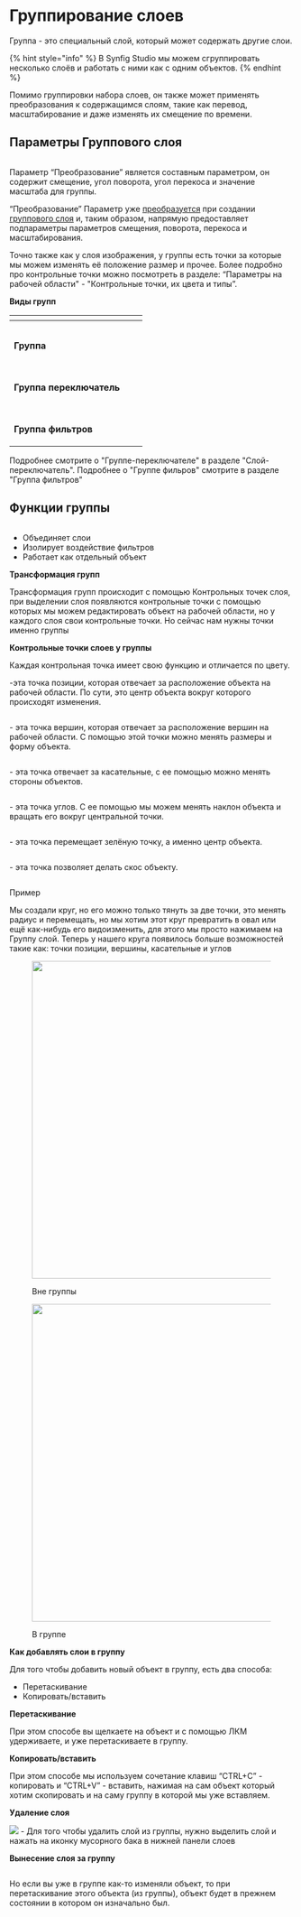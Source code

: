 # Группирование слоев

Группа - это специальный слой, который может содержать другие слои.

{% hint style="info" %}
В Synfig Studio мы можем сгруппировать несколько слоёв и работать с ними как с одним объектов.
{% endhint %}

Помимо группировки набора слоев, он также может применять преобразования к содержащимся слоям, такие как перевод, масштабирование и даже изменять их смещение по времени.

## **Параметры Группового слоя**

<figure><img src="https://lh7-us.googleusercontent.com/APWpGZVy5YFx0Bw5tKdEyFlk3SevGS5a85xxILS7O5qosMrIZSXkMFA5Yhdw7qEgUDPaQpSqapXJJj0xUv-0g9mc3iLGyrgoDgMTyckQjOXktxgb_QLX8tL849UPbJGqO30YG9Njngn0YLAdPaK-3EM" alt=""><figcaption></figcaption></figure>

Параметр “Преобразование” является составным параметром, он содержит смещение, угол поворота, угол перекоса и значение масштаба для группы.&#x20;

“Преобразование” Параметр уже [преобразуется](https://synfig.readthedocs.io/en/latest/converters/composite.html#converter-composite) при создании [группового слоя](https://synfig.readthedocs.io/en/latest/layers/group.html#layer-group) и, таким образом, напрямую предоставляет подпараметры параметров смещения, поворота, перекоса и масштабирования.

Точно также как у слоя изображения, у группы есть точки за которые мы можем изменять её положение размер и прочее. Более подробно про контрольные точки можно посмотреть в разделе: “Параметры на рабочей области" - "Контрольные точки, их цвета и типы”.

**Виды групп**

<table data-view="cards" data-full-width="true"><thead><tr><th></th><th></th><th></th></tr></thead><tbody><tr><td><p>       <img src="https://lh7-us.googleusercontent.com/Lok5w0eS9n4QrrC3jc6euMMW3rIC5TZNNdVYuF4yZ4WLatzx-1T85pJLWGIBojPeLKN7-kRqOalLLdgV1o_157X9THz7WmrgYXH4q0uk2Zjg88usWyByX1koKVKFH1heyr2uQqs1OclmLV9lCXiWV-Y" alt="" data-size="original">        </p><p>                 <strong>Группа</strong></p></td><td></td><td></td></tr><tr><td><p>        <img src="https://lh7-us.googleusercontent.com/tAnKI-OpVc2EDZSa3TexqbGJdTC0BA67PeiVid4xcTs6GNCClcIANPMzSp4cUlx7sw5hcH7n0hSWrr1iztxINLU0TB_jYzGWKxQghA_pmO8t9EDWtfO96T9wkEgqZcvoIoX5HZNJZAmbEvgJS8ZbK8Y" alt="">   </p><p> <strong>Группа переключатель</strong></p></td><td></td><td></td></tr><tr><td><p>        <img src="https://lh7-us.googleusercontent.com/PcUiIsRDtAeby024SjTZAqIFDrIxz3FlY96znpDh2Yvk0GZc0t5XA6TFsKjdFx6aXUtc4haZB-sbZdxelO1CBNVtqqOWNHjLV1_7nh3kNSCf--m8ZP8U6OothNbRurqDR1KXcZ4LPcwBX0rrgGhEnAA" alt="">              </p><p>      <strong>Группа фильтров</strong></p></td><td></td><td></td></tr></tbody></table>

Подробнее смотрите о "Группе-переключателе" в разделе "Слой-переключатель". Подробнее о "Группе фильров" смотрите в разделе "Группа фильтров"

## **Функции группы**

<figure><img src="https://lh7-us.googleusercontent.com/bYvuRJEjYBSug18tkMgjClRroIo3o3LrW8bAkwMogz01UThvTgna5v827PBBkZ8HMoQQK8FYq-A1UqzOyL1FLPl3dYXVBZVUCjteMerQfhCRol1nkMSI6lIYvrl4QCrWZB1hx8fbae6KHPM-rVN_wnQ" alt=""><figcaption></figcaption></figure>

* Объединяет слои
* Изолирует воздействие фильтров
* Работает как отдельный объект

**Трансформация групп**

Трансформация групп происходит с помощью Контрольных точек слоя, при выделении слоя появляются контрольные точки с помощью которых мы можем редактировать объект на рабочей области, но у каждого слоя свои контрольные точки. Но сейчас нам нужны точки именно группы



**Контрольные точки слоев у группы**

Каждая контрольная точка имеет свою функцию и отличается по цвету.&#x20;

<img src="https://lh7-us.googleusercontent.com/2zPwZ-IBjfFpc3Fk15GGqt0Z86-ODh4ht15XLxtV0YUML7BVD70bB_F-TWZBJlPyoRC4sXmvg2VpEXtGrtDNgwnnABIOA_R9u-4tzxbI_GiD5_ISdsgbR35XdNqO9O7e7cJMSfIsg1bk7hoxEN-BQdo" alt="" data-size="line">-эта точка позиции, которая отвечает за расположение объекта на рабочей области. По сути, это центр объекта вокруг которого происходят изменения.&#x20;

<figure><img src="https://lh7-us.googleusercontent.com/tmPCiXPGUhDWAI-YjzEDZqlmvbNpAnC4Tn4436M-TxcIDi5HCf5JuoHQBFHutGLrqgNDGUI_IupGUQjkOh8xEWNhwMcxXBwV-Y6dW4DM3eNdxW0aJ60XJfZp0mjkt3SR-NE46I-fZ4ecRaw6P4DbKSQ" alt=""><figcaption></figcaption></figure>

<img src="https://lh7-us.googleusercontent.com/0G-niGSPOhI7SaKWPk2P1E2PzP6H-EEf_v-XqCvi6v7S4Fk23QjvOX2doaZaQJoyWva_7nRGJ4XXhfnW-BaXvVfm4oLsNiiR4xVTVvMiIHfHVuOhxRLUKpov8L0VoeIE8FmunwWnXZl9wOtXNP4UavM" alt="" data-size="line">- эта точка вершин, которая отвечает за расположение вершин на рабочей области. С помощью этой точки можно менять размеры и форму объекта.

<figure><img src="https://lh7-us.googleusercontent.com/ksKog1AkJhd9I8qeDDFZyygBo3DUXEODpQp7qgxKP86CfoDfXnXTZVbgTVvLRCK-HT7h4n9Qh34uztTyey_vsBDkaB6lUw0Dmzz69X3mvDSFVpstinp6LWiP1VvCgvQytRafLA4i1DGc98P63PSVdZY" alt=""><figcaption></figcaption></figure>

<img src="https://lh7-us.googleusercontent.com/syyBU59nn0Xu8Hu4Z8c_u6LtfY6tSarLN61XM7GgH_WMTCWvAH6RYQstcLHaayNHOVbPn3rZpLkShBuDQl1ESn6uS-sz4pYdA-wqIlyD2e4sVrYxVNki0tmxuCprXqc5oYD69JUXVq4C4OIhRs9r1D8" alt="" data-size="line">- эта точка отвечает за касательные, с ее помощью можно менять стороны объектов.

<figure><img src="https://lh7-us.googleusercontent.com/sKLr2VN3vvpaLzPL2JDwg7rDPvgCS-KAhwwLf8e3ikVBckxREZMOcT4BIaRpljLonD0rHTK2pI02h50vr9ywBsoSBqtj1VJUhz3QdLWxuMoXoW-ijCI2aRT1EUXzDQKWlNp4DMxgk1-SV8w6IiU9cDk" alt=""><figcaption></figcaption></figure>

<img src="https://lh7-us.googleusercontent.com/459Tnxtx40pIEcwFWJKepHFdO8ux_pRBLaC5NU4B6tEEGpZUITQrtk7Tpnh2eEEpnunaHOJuWFNGE-wu8b5lcOAT70RpDe88KyPTyShqyJ8o1mr777dPnyNzNhrDPFrxqaBvd1ioeazJJYdD52tGkdU" alt="" data-size="line">- эта точка углов. С ее помощью мы можем менять наклон объекта и вращать его вокруг центральной точки.

<figure><img src="https://lh7-us.googleusercontent.com/BrA6JI5zDQm4wewgYEZ7waEzRaHpn2GN2HigMxV1p5LOX3uqXxpfz9g8v-ew2bHZSnQiRqVqIT09T9TE6AhwUq-5XONyA03vdD-iAvmIQIbpkdhw-BNjm4wpHL0pClBrxOmoZLfqJsVUnvlVDCIu_YU" alt=""><figcaption></figcaption></figure>

<img src="https://lh7-us.googleusercontent.com/9uTvsJNhO71OmBeGfgJVER78-Jvk4bet7ss6Zw1ffFZ_VQxMw0Kn85AiKLDU_2N0vWgssFd9wWHyPIvlqye-5OW3tbvdM120wCxQxpjf4CiEqniWfKfQRokyGArIYG2ITjU7AX0m7-kYWq5fL_V5n1E" alt="" data-size="line">- эта точка перемещает зелёную точку, а именно центр объекта.

<figure><img src="https://lh7-us.googleusercontent.com/DuubLPtPNcOu6j-Ne9hLGALu9xTSRcUCOSdZppktaYk21S4ZxGEYGhhAsIhKiLPMXenz023Mm6vmaObFVFwJ8LgxE_R_Uvm4Hwaniu-ZzKEa9NY6ocULotkgKDrwO_D0NTil4iINV9D2z3BkShHk9_4" alt=""><figcaption></figcaption></figure>

<img src="https://lh7-us.googleusercontent.com/5vCiGgKsdCcmg7hVBQTSC0qzlHycZf-xVMHiv06EHss1Zcg0k60u0Axc-Ka2NryvBS-Og8tZx15-cuC1xdPk413jEDvLVNMK1TSLLRARBbQg2bRN1U5N1tGo9RzIinLdTYDTtQb4KetsNieKQDgMUy0" alt="" data-size="line">- эта точка позволяет делать скос объекту.

<figure><img src="https://lh7-us.googleusercontent.com/8wlEMsDcoTGepKnY_nKChZvPeC3Gg92K1P3oHZJHfLfaDNCxpKEI1FqfB-3UXYqWHzwflJuet1L07BLqCQd1sI2nElDBRKG9T7GvoKi5gZfcVmHXLkTvRkvero4FZeFJ3s2qGvxZdOxCjE_ZZtNoRaY" alt=""><figcaption></figcaption></figure>

Пример&#x20;

Мы создали круг, но его можно только тянуть за две точки, это менять радиус и перемещать, но мы хотим этот круг превратить в овал или ещё как-нибудь его видоизменить, для этого мы просто нажимаем на Группу слой. Теперь у нашего круга появилось больше возможностей такие как: точки позиции, вершины, касательные и углов

<figure><img src="https://lh7-us.googleusercontent.com/p3XwxihIgpv1Q3pdaZ0NpkJkdtcWSOWI30TTpVPfngwaOx-p5CE-fCaVQwx2jclWHdxDaqrJQB1jR-2_mtFSUKe36JsVIsKdLNyiPOlTl3FLGTuAR6kqB-oVQChXwPdkoVYFDBmpa5q7z29UHGUTHWc" alt="" width="563"><figcaption><p>Вне группы</p></figcaption></figure>

<figure><img src="https://lh7-us.googleusercontent.com/eW9M56YyFVp8dWyWbOYiCB-tmBz3e0hGyHe4REKCM7UDC-DXOuz0Sep_5G3E6M4Qdt4eGhuGyxNJ-6khWMo16mMnsYLBvGx4FvS_r0N1CQEWu2vntV6DACX6ToNl2cD1f_2IT29pKGFqIhHjlEonV6g" alt="" width="563"><figcaption><p>В группе</p></figcaption></figure>

**Как добавлять слои в группу**

Для того чтобы добавить новый объект в группу, есть два способа:

* Перетаскивание
* Копировать/вставить

**Перетаскивание**&#x20;

При этом способе вы щелкаете на объект и с помощью ЛКМ удерживаете, и уже перетаскиваете в группу.

**Копировать/вставить**

При этом способе мы используем сочетание клавиш “CTRL+C” - копировать и “CTRL+V”  - вставить, нажимая на сам объект который хотим скопировать и на саму группу в которой мы уже вставляем.

**Удаление слоя**

![](https://lh7-us.googleusercontent.com/jnRFzCnSceLYZHXXM48ObbQ9mbqBDZugiEkDd0QKLrqPlnSX9u23U7ay3jLjg3I5lx7RBKlqtP-Vd2Zq6MovQFEPU4-3qqqXXyiUos5hQCwBscwx40jPyscG2e2oDuq29ECq4rw7KcJKO9Z5r9Qaecc) -  Для того чтобы удалить слой из группы, нужно выделить слой и нажать на иконку мусорного бака в нижней панели слоев

**Вынесение слоя за группу**

<figure><img src="https://lh7-us.googleusercontent.com/ISn2hl2PtjGs1EfiSrF3gkqUOsBUHZZb03yXdQbTNAPl3qM_gYiFLLcBawPBoVEq7Tuvs3NIoQq9RvJOKLMCp2v8VuUU1jM9C5Hahh9z_BTRnZD-0CImoxpdP8f-wab2tzOWZ0ntqW1qPuIuYPD3LYk" alt=""><figcaption></figcaption></figure>

Но если вы уже в группе как-то изменяли объект, то при перетаскивание этого объекта (из группы), объект будет в прежнем состоянии в котором он изначально был.
